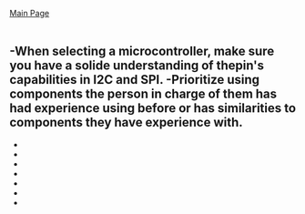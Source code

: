 [Main Page](../Title.md)<br><br>

-When selecting a microcontroller, make sure you have a solide understanding of thepin's capabilities in I2C and SPI.
-Prioritize using components the person in charge of them has had experience using before or has similarities to components they have experience with.
-
-
-
-
-
-
-
-
